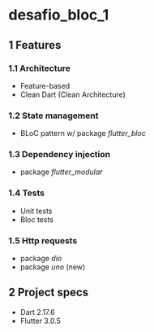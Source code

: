 # desafio_bloc_1

## 1 Features
### 1.1 Architecture
- Feature-based
- Clean Dart (Clean Architecture)
### 1.2 State management
- BLoC pattern w/ package <i>flutter_bloc</i>
### 1.3 Dependency injection
- package <i>flutter_modular</i>
### 1.4 Tests
- Unit tests
- Bloc tests
### 1.5 Http requests
- package <i>dio</i>
- package <i>uno</i> (new)

## 2 Project specs
- Dart 2.17.6
- Flutter 3.0.5
